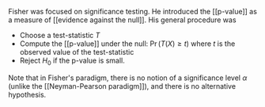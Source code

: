 
Fisher was focused on significance testing. He introduced the [[p-value]] as a measure of [[evidence against the null]]. His general procedure was 

- Choose a test-statistic $T$ 
- Compute the [[p-value]] under the null: $\Pr( T(X) \geq t)$ where $t$ is the observed value of the test-statistic 
- Reject $H_0$ if the p-value is small. 

Note that in Fisher's paradigm, there is no notion of a significance level $\alpha$ (unlike the [[Neyman-Pearson paradigm]]), and there is no alternative hypothesis. 